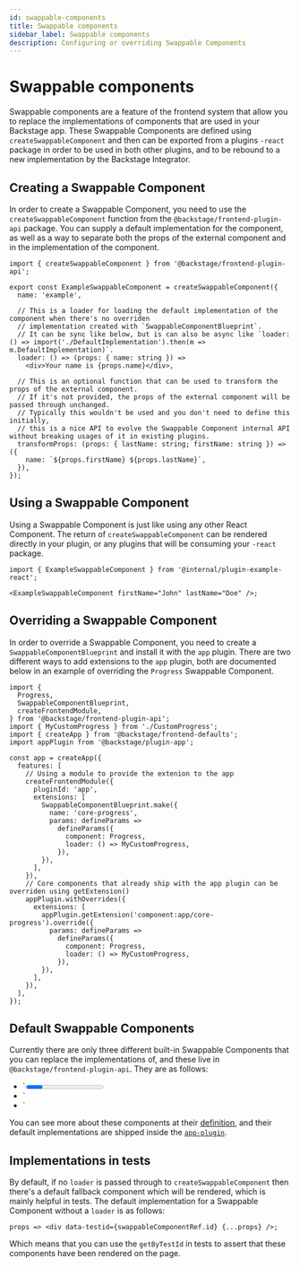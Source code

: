 ```yaml
---
id: swappable-components
title: Swappable components
sidebar_label: Swappable components
description: Configuring or overriding Swappable Components
---
```


# Swappable components

Swappable components are a feature of the frontend system that allow you to replace the implementations of components that are used in your Backstage app.
These Swappable Components are defined using `createSwappableComponent` and then can be exported from a plugins `-react` package in order to be used in both other plugins, and to be rebound to a new implementation by the Backstage Integrator.

## Creating a Swappable Component

In order to create a Swappable Component, you need to use the `createSwappableComponent` function from the `@backstage/frontend-plugin-api` package. You can supply a default implementation for the component, as well as a way to separate both the props of the external component and in the implementation of the component.

```tsx title="in @internal/plugin-example-react"
import { createSwappableComponent } from '@backstage/frontend-plugin-api';

export const ExampleSwappableComponent = createSwappableComponent({
  name: 'example',

  // This is a loader for loading the default implementation of the component when there's no overriden
  // implementation created with `SwappableComponentBlueprint`.
  // It can be sync like below, but is can also be async like `loader: () => import('./DefaultImplementation').then(m => m.DefaultImplementation)`.
  loader: () => (props: { name: string }) =>
    <div>Your name is {props.name}</div>,

  // This is an optional function that can be used to transform the props of the external component.
  // If it's not provided, the props of the external component will be passed through unchanged.
  // Typically this wouldn't be used and you don't need to define this initially,
  // this is a nice API to evolve the Swappable Component internal API without breaking usages of it in existing plugins.
  transformProps: (props: { lastName: string; firstName: string }) => ({
    name: `${props.firstName} ${props.lastName}`,
  }),
});
```

## Using a Swappable Component

Using a Swappable Component is just like using any other React Component. The return of `createSwappableComponent` can be rendered directly in your plugin, or any plugins that will be consuming your `-react` package.

```tsx title="in @internal/plugin-example"
import { ExampleSwappableComponent } from '@internal/plugin-example-react';

<ExampleSwappableComponent firstName="John" lastName="Doe" />;
```

## Overriding a Swappable Component

In order to override a Swappable Component, you need to create a `SwappableComponentBlueprint` and install it with the `app` plugin.
There are two different ways to add extensions to the `app` plugin, both are documented below in an example of overriding the `Progress` Swappable Component.

```tsx title="in packages/app/src/App.tsx"
import {
  Progress,
  SwappableComponentBlueprint,
  createFrontendModule,
} from '@backstage/frontend-plugin-api';
import { MyCustomProgress } from './CustomProgress';
import { createApp } from '@backstage/frontend-defaults';
import appPlugin from '@backstage/plugin-app';

const app = createApp({
  features: [
    // Using a module to provide the extenion to the app
    createFrontendModule({
      pluginId: 'app',
      extensions: [
        SwappableComponentBlueprint.make({
          name: 'core-progress',
          params: defineParams =>
            defineParams({
              component: Progress,
              loader: () => MyCustomProgress,
            }),
        }),
      ],
    }),
    // Core components that already ship with the app plugin can be overriden using getExtension()
    appPlugin.withOverrides({
      extensions: [
        appPlugin.getExtension('component:app/core-progress').override({
          params: defineParams =>
            defineParams({
              component: Progress,
              loader: () => MyCustomProgress,
            }),
        }),
      ],
    }),
  ],
});
```

## Default Swappable Components

Currently there are only three different built-in Swappable Components that you can replace the implementations of, and these live in `@backstage/frontend-plugin-api`. They are as follows:

- `<Progress />
- `<ErrorDisplay />
- `<NotFoundErrorPage />

You can see more about these components at their [definition](https://github.com/backstage/backstage/blob/master/packages/frontend-plugin-api/src/components/DefaultSwappableComponents.tsx), and their default implementations are shipped inside the [`app-plugin`](https://github.com/backstage/backstage/blob/master/plugins/app/src/extensions/components.tsx).

## Implementations in tests

By default, if no `loader` is passed through to `createSwappableComponent` then there's a default fallback component which will be rendered, which is mainly helpful in tests. The default implementation for a Swappable Component without a `loader` is as follows:

```tsx
props => <div data-testid={swappableComponentRef.id} {...props} />;
```

Which means that you can use the `getByTestId` in tests to assert that these components have been rendered on the page.
